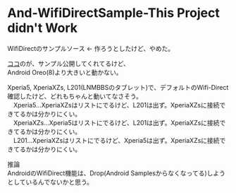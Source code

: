 # And-WifiDirectSample-This Project didn't Work
WifiDirectのサンプルソース ← 作ろうとしたけど、やめた。

[ココ](https://gitlab.com/marcinb64/wifisandbox.git)のが、サンプル公開してくれてるけど、</br>
Android Oreo(8)より大きいと動かない。


Xperia5, XperiaXZs, L201(LNMBBSのタブレット)で、デフォルトのWifi-Direct確認したけど、どれもちゃんと動いてなさそう。</br>
　Xperia5...XperiaXZsはリストにでるけど、L201は出ず。XperiaXZsに接続できてるかは分かりにくい。</br>
　XperiaXZs...Xperia5はリストにでるけど、L201は出ず。XperiaXZsに接続できてるかは分かりにくい。</br>
　L201...XperiaXZsはリストにでるけど、Xperia5は出ず。XperiaXZsに接続できてるかは分かりにくい。</br>

推論</br>
AndroidのWifiDirect機能は、Drop(Android Samplesからなくなってる)しようとしているんでないかと思う。</br>

